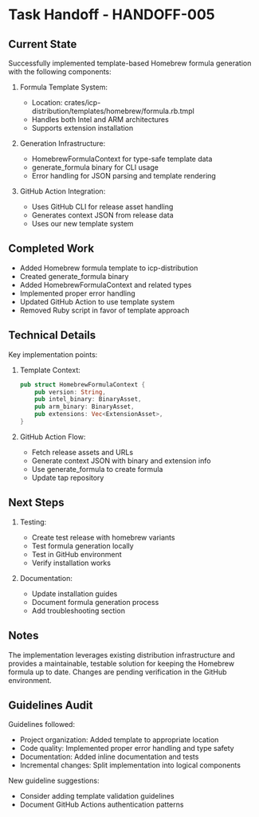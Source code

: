 # Task Handoff - HANDOFF-005

## Current State

Successfully implemented template-based Homebrew formula generation with the following components:

1. Formula Template System:

   - Location: crates/icp-distribution/templates/homebrew/formula.rb.tmpl
   - Handles both Intel and ARM architectures
   - Supports extension installation

2. Generation Infrastructure:

   - HomebrewFormulaContext for type-safe template data
   - generate_formula binary for CLI usage
   - Error handling for JSON parsing and template rendering

3. GitHub Action Integration:
   - Uses GitHub CLI for release asset handling
   - Generates context JSON from release data
   - Uses our new template system

## Completed Work

- Added Homebrew formula template to icp-distribution
- Created generate_formula binary
- Added HomebrewFormulaContext and related types
- Implemented proper error handling
- Updated GitHub Action to use template system
- Removed Ruby script in favor of template approach

## Technical Details

Key implementation points:

1. Template Context:

   ```rust
   pub struct HomebrewFormulaContext {
       pub version: String,
       pub intel_binary: BinaryAsset,
       pub arm_binary: BinaryAsset,
       pub extensions: Vec<ExtensionAsset>,
   }
   ```

2. GitHub Action Flow:
   - Fetch release assets and URLs
   - Generate context JSON with binary and extension info
   - Use generate_formula to create formula
   - Update tap repository

## Next Steps

1. Testing:

   - Create test release with homebrew variants
   - Test formula generation locally
   - Test in GitHub environment
   - Verify installation works

2. Documentation:
   - Update installation guides
   - Document formula generation process
   - Add troubleshooting section

## Notes

The implementation leverages existing distribution infrastructure and provides a maintainable, testable solution for keeping the Homebrew formula up to date. Changes are pending verification in the GitHub environment.

## Guidelines Audit

Guidelines followed:

- Project organization: Added template to appropriate location
- Code quality: Implemented proper error handling and type safety
- Documentation: Added inline documentation and tests
- Incremental changes: Split implementation into logical components

New guideline suggestions:

- Consider adding template validation guidelines
- Document GitHub Actions authentication patterns
